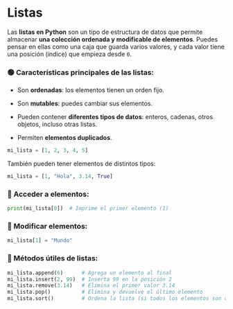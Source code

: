 
# Listas

Las **listas en Python** son un tipo de estructura de datos que permite almacenar **una colección ordenada y modificable de elementos**. Puedes pensar en ellas como una caja que guarda varios valores, y cada valor tiene una posición (índice) que empieza desde `0`.

### 🟢 Características principales de las listas:

- Son **ordenadas**: los elementos tienen un orden fijo.
    
- Son **mutables**: puedes cambiar sus elementos.
    
- Pueden contener **diferentes tipos de datos**: enteros, cadenas, otros objetos, incluso otras listas.
    
- Permiten **elementos duplicados**.


```python
mi_lista = [1, 2, 3, 4, 5]
```
También pueden tener elementos de distintos tipos:

```python
mi_lista = [1, "Hola", 3.14, True]
```


### 🔹 Acceder a elementos:


```python
print(mi_lista[0])  # Imprime el primer elemento (1)
```

### 🔹 Modificar elementos:


```python
mi_lista[1] = "Mundo"
```


### 🔹 Métodos útiles de listas:

```python
mi_lista.append(6)      # Agrega un elemento al final
mi_lista.insert(2, 99)  # Inserta 99 en la posición 2
mi_lista.remove(3.14)   # Elimina el primer valor 3.14
mi_lista.pop()          # Elimina y devuelve el último elemento
mi_lista.sort()         # Ordena la lista (si todos los elementos son comparables)

```